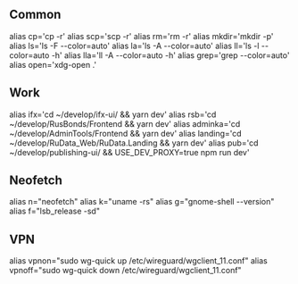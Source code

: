 ## Common
alias cp='cp -r'
alias scp='scp -r'
alias rm='rm -r'
alias mkdir='mkdir -p'
alias ls='ls -F --color=auto'
alias la='ls -A --color=auto'
alias ll='ls -l --color=auto -h'
alias lla='ll -A --color=auto -h'
alias grep='grep --color=auto'
alias open='xdg-open .'

## Work
alias ifx='cd ~/develop/ifx-ui/ && yarn dev'
alias rsb='cd ~/develop/RusBonds/Frontend && yarn dev'
alias adminka='cd ~/develop/AdminTools/Frontend && yarn dev'
alias landing='cd ~/develop/RuData_Web/RuData.Landing && yarn dev'
alias pub='cd ~/develop/publishing-ui/ && USE_DEV_PROXY=true npm run dev'

## Neofetch
alias n="neofetch"
alias k="uname -rs"
alias g="gnome-shell --version"
alias f="lsb_release -sd"

## VPN
alias vpnon="sudo wg-quick up /etc/wireguard/wgclient_11.conf"
alias vpnoff="sudo wg-quick down /etc/wireguard/wgclient_11.conf"
